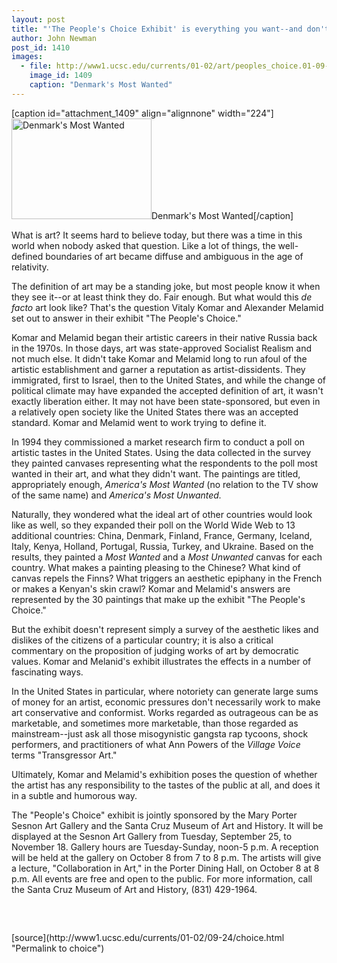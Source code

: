 ```yaml
---
layout: post
title: "'The People's Choice Exhibit' is everything you want--and don't want--in art"
author: John Newman
post_id: 1410
images:
  - file: http://www1.ucsc.edu/currents/01-02/art/peoples_choice.01-09-24.224.gif
    image_id: 1409
    caption: "Denmark's Most Wanted"
---
```


[caption id="attachment_1409" align="alignnone" width="224"]<a href="http://localhost/mysite/wp-content/uploads/2001/09/peoples_choice.01-09-24.224.gif"><img class="size-full wp-image-1409" src="http://localhost/mysite/wp-content/uploads/2001/09/peoples_choice.01-09-24.224.gif" alt="Denmark's Most Wanted" width="224" height="161" /></a>Denmark's Most Wanted[/caption]
<p>
  What is art? It seems hard to believe today, but there was a time in this world when nobody asked that question. Like a lot of things, the well-defined boundaries of art became diffuse and ambiguous in the age of relativity.
</p>The definition of art may be a standing joke, but most people know it when they see it--or at least think they do. Fair enough. But what would this <i>de facto</i> art look like? That's the question Vitaly Komar and Alexander Melamid set out to answer in their exhibit "The People's Choice."
<p>
  Komar and Melamid began their artistic careers in their native Russia back in the 1970s. In those days, art was state-approved Socialist Realism and not much else. It didn't take Komar and Melamid long to run afoul of the artistic establishment and garner a reputation as artist-dissidents. They immigrated, first to Israel, then to the United States, and while the change of political climate may have expanded the accepted definition of art, it wasn't exactly liberation either. It may not have been state-sponsored, but even in a relatively open society like the United States there was an accepted standard. Komar and Melamid went to work trying to define it.
</p>
<p>
  In 1994 they commissioned a market research firm to conduct a poll on artistic tastes in the United States. Using the data collected in the survey they painted canvases representing what the respondents to the poll most wanted in their art, and what they didn't want. The paintings are titled, appropriately enough, <i>America's Most Wanted</i> (no relation to the TV show of the same name) and <i>America's Most Unwanted.</i>
</p>
<p>
  Naturally, they wondered what the ideal art of other countries would look like as well, so they expanded their poll on the World Wide Web to 13 additional countries: China, Denmark, Finland, France, Germany, Iceland, Italy, Kenya, Holland, Portugal, Russia, Turkey, and Ukraine. Based on the results, they painted a <i>Most Wanted</i> and a <i>Most Unwanted</i> canvas for each country. What makes a painting pleasing to the Chinese? What kind of canvas repels the Finns? What triggers an aesthetic epiphany in the French or makes a Kenyan's skin crawl? Komar and Melamid's answers are represented by the 30 paintings that make up the exhibit "The People's Choice."
</p>
<p>
  But the exhibit doesn't represent simply a survey of the aesthetic likes and dislikes of the citizens of a particular country; it is also a critical commentary on the proposition of judging works of art by democratic values. Komar and Melanid's exhibit illustrates the effects in a number of fascinating ways.
</p>
<p>
  In the United States in particular, where notoriety can generate large sums of money for an artist, economic pressures don't necessarily work to make art conservative and conformist. Works regarded as outrageous can be as marketable, and sometimes more marketable, than those regarded as mainstream--just ask all those misogynistic gangsta rap tycoons, shock performers, and practitioners of what Ann Powers of the <i>Village Voice</i> terms "Transgressor Art."
</p>
<p>
  Ultimately, Komar and Melamid's exhibition poses the question of whether the artist has any responsibility to the tastes of the public at all, and does it in a subtle and humorous way.
</p>
<p>
  The "People's Choice" exhibit is jointly sponsored by the Mary Porter Sesnon Art Gallery and the Santa Cruz Museum of Art and History. It will be displayed at the Sesnon Art Gallery from Tuesday, September 25, to November 18. Gallery hours are Tuesday-Sunday, noon-5 p.m. A reception will be held at the gallery on October 8 from 7 to 8 p.m. The artists will give a lecture, "Collaboration in Art," in the Porter Dining Hall, on October 8 at 8 p.m. All events are free and open to the public. For more information, call the Santa Cruz Museum of Art and History, (831) 429-1964.
</p>
<p>
  <br>

</p>
<p>
  <img align="bottom" alt=" " border="0" height="1" src="../../images/trans.gif" width="385">
</p>
[source](http://www1.ucsc.edu/currents/01-02/09-24/choice.html "Permalink to choice")

